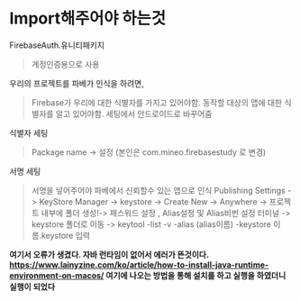 # Import해주어야 하는것

FirebaseAuth.유니티패키지
>계정인증용으로 사용

우리의 프로젝트를 파베가 인식을 하려면, 
> Firebase가 우리에 대한 식별자를 가지고 있어야함. 동작할 대상의 앱에 대한 식별자를 알고 있어야함.
> 세팅에서 안드로이드로 바꾸어줌

식별자 세팅
> Package name -> 설정 (본인은 com.mineo.firebasestudy 로 변경)

서명 세팅
> 서명을 넣어주어야 파베에서 신뢰할수 있는 앱으로 인식
> Publishing Settings -> KeyStore Manager -> keystore -> Create New -> Anywhere -> 프로젝트 내부에 폴더 생성!-> 패스워드 설정 , Alias설정 및 Alias비번 설정
> 터미널 -> keystore 폴더로 이동 -> keytool -list -v -alias (alias이름) -keystore 이름.keystore 입력 

**여기서 오류가 생겼다. 자바 런타임이 없어서 에러가 뜬것이다. https://www.lainyzine.com/ko/article/how-to-install-java-runtime-environment-on-macos/ 여기에 나오는 방법을 통해 설치를 하고 실행을 하였더니 실행이 되었다**

